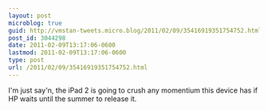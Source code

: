 ```yaml
---
layout: post
microblog: true
guid: http://vmstan-tweets.micro.blog/2011/02/09/35416919351754752.html
post_id: 3044298
date: 2011-02-09T13:17:06-0600
lastmod: 2011-02-09T13:17:06-0600
type: post
url: /2011/02/09/35416919351754752.html
---
```

I'm just say'n, the iPad 2 is going to crush any momentium this device has if HP waits until the summer to release it.
